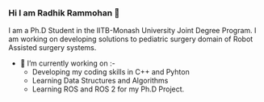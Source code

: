 ### Hi I am Radhik Rammohan 👋

I am a Ph.D Student in the IITB-Monash University Joint Degree Program. I am working on developing solutions to pediatric surgery domain of Robot Assisted surgery systems.

- 🔭 I’m currently working on :-
    - Developing my coding skills in C++ and Pyhton
    - Learning Data Structures and Algorithms
    - Learning ROS and ROS 2 for my Ph.D Project.

<!--
**radhikiitb/radhikiitb** is a ✨ _special_ ✨ repository because its `README.md` (this file) appears on your GitHub profile.

Here are some ideas to get you started:

- 🔭 I’m currently working on ...
- 🌱 I’m currently learning ...
- 👯 I’m looking to collaborate on ...
- 🤔 I’m looking for help with ...
- 💬 Ask me about ...
- 📫 How to reach me: ...
- 😄 Pronouns: ...
- ⚡ Fun fact: ...
-->
